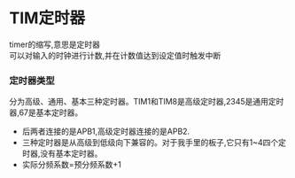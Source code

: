 # TIM定时器  
timer的缩写,意思是定时器  
可以对输入的时钟进行计数,并在计数值达到设定值时触发中断  

### 定时器类型  
分为高级、通用、基本三种定时器。TIM1和TIM8是高级定时器,2345是通用定时器,67是基本定时器。  
- 后两者连接的是APB1,高级定时器连接的是APB2.  
- 三种定时器是从高级到低级向下兼容的。对于我手里的板子,它只有1~4四个定时器,没有基本定时器。  
- 实际分频系数=预分频系数+1